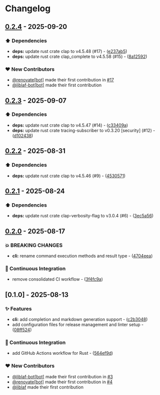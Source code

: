 # Changelog

## [0.2.4](https://github.com/liblaf/grapes-rs/compare/v0.2.3..v0.2.4) - 2025-09-20

### ⬆️ Dependencies

- **deps:** update rust crate clap to v4.5.48 (#17) - ([e237ab5](https://github.com/liblaf/grapes-rs/commit/e237ab53eab253271b1c5dcede43fb97d562007b))
- **deps:** update rust crate clap_complete to v4.5.58 (#15) - ([8a12592](https://github.com/liblaf/grapes-rs/commit/8a125929bd6b244f4429f1117a4eb06fcd589f7c))

### ❤️ New Contributors

- [@renovate[bot]](https://github.com/apps/renovate) made their first contribution in [#17](https://github.com/liblaf/grapes-rs/pull/17)
- [@liblaf-bot[bot]](https://github.com/apps/liblaf-bot) made their first contribution

## [0.2.3](https://github.com/liblaf/grapes-rs/compare/v0.2.2..v0.2.3) - 2025-09-07

### ⬆️ Dependencies

- **deps:** update rust crate clap to v4.5.47 (#14) - ([c33409a](https://github.com/liblaf/grapes-rs/commit/c33409a99d2b39c749f058e1eea24d53ec329203))
- **deps:** update rust crate tracing-subscriber to v0.3.20 [security] (#12) - ([d102438](https://github.com/liblaf/grapes-rs/commit/d102438326d374eddf4e8ec4039a136b9d47f17a))

## [0.2.2](https://github.com/liblaf/grapes-rs/compare/v0.2.1..v0.2.2) - 2025-08-31

### ⬆️ Dependencies

- **deps:** update rust crate clap to v4.5.46 (#9) - ([4530571](https://github.com/liblaf/grapes-rs/commit/453057119a0f6e119be9739e8ff750d807ac2506))

## [0.2.1](https://github.com/liblaf/grapes-rs/compare/v0.2.0..v0.2.1) - 2025-08-24

### ⬆️ Dependencies

- **deps:** update rust crate clap-verbosity-flag to v3.0.4 (#6) - ([3ec5a56](https://github.com/liblaf/grapes-rs/commit/3ec5a566a1d7bc852dd3cf86a94cbf14656b1cbb))

## [0.2.0](https://github.com/liblaf/grapes-rs/compare/v0.1.0..v0.2.0) - 2025-08-17

### 💥 BREAKING CHANGES

- **cli:** rename command execution methods and result type - ([4704eea](https://github.com/liblaf/grapes-rs/commit/4704eeae3b1a225b6ee8ac0dc45a4e2c83b358d5))

### 🔧 Continuous Integration

- remove consolidated CI workflow - ([3f4fc9a](https://github.com/liblaf/grapes-rs/commit/3f4fc9ae4fcda4bc383b3459af9bcc08a311e433))

## [0.1.0] - 2025-08-13

### ✨ Features

- **cli:** add completion and markdown generation support - ([c2b3048](https://github.com/liblaf/grapes-rs/commit/c2b30482e00936cd6c4867026ed053d6bc87db9e))
- add configuration files for release management and linter setup - ([08ff524](https://github.com/liblaf/grapes-rs/commit/08ff524a1287ee7294d9f66731e6af11119637c1))

### 🔧 Continuous Integration

- add GitHub Actions workflow for Rust - ([564ef9d](https://github.com/liblaf/grapes-rs/commit/564ef9dabc6dd9f348d1ec5cff72dbc1bb803547))

### ❤️ New Contributors

- [@liblaf-bot[bot]](https://github.com/apps/liblaf-bot) made their first contribution in [#3](https://github.com/liblaf/grapes-rs/pull/3)
- [@renovate[bot]](https://github.com/apps/renovate) made their first contribution in [#4](https://github.com/liblaf/grapes-rs/pull/4)
- [@liblaf](https://github.com/liblaf) made their first contribution

